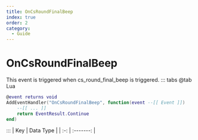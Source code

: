 ```yaml
---
title: OnCsRoundFinalBeep
index: true
order: 2
category:
  - Guide
---
```


# OnCsRoundFinalBeep
This event is triggered when cs_round_final_beep is triggered.
::: tabs
@tab Lua
```lua
@event returns void
AddEventHandler("OnCsRoundFinalBeep", function(event --[[ Event ]])
    --[[ ... ]]
    return EventResult.Continue
end)
```

:::
| Key | Data Type |
| :-: | :-------: |